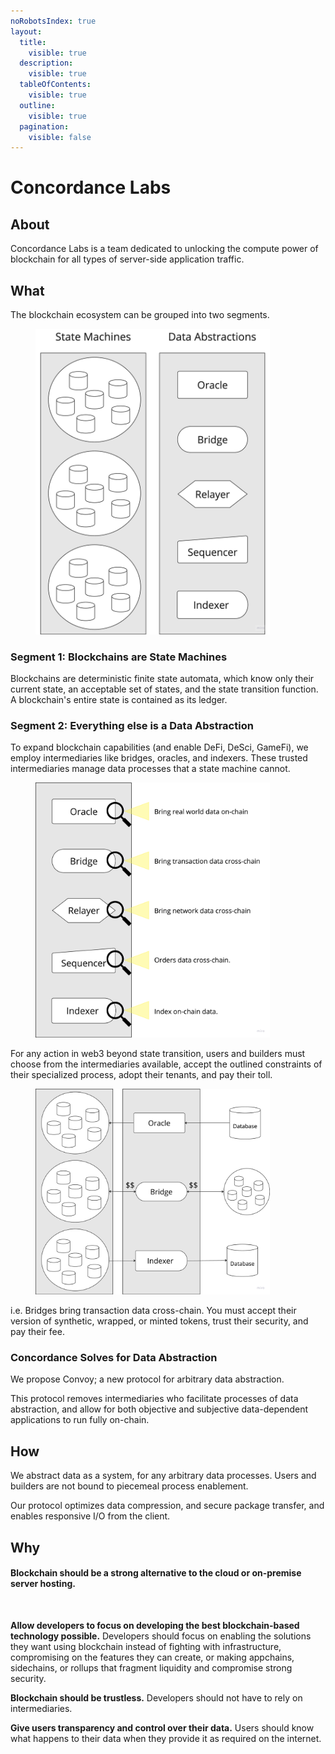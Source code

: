 ```yaml
---
noRobotsIndex: true
layout:
  title:
    visible: true
  description:
    visible: true
  tableOfContents:
    visible: true
  outline:
    visible: true
  pagination:
    visible: false
---
```


# Concordance Labs

## About&#x20;

Concordance Labs is a team dedicated to unlocking the compute power of blockchain for all types of server-side application traffic. &#x20;

## What&#x20;

The blockchain ecosystem can be grouped into two segments.&#x20;

<figure><img src=".gitbook/assets/image (1).png" alt="" width="375"><figcaption></figcaption></figure>

### Segment 1: Blockchains are State Machines&#x20;

Blockchains are deterministic finite state automata, which know only their current state, an acceptable set of states, and the state transition function. A blockchain's entire state is contained as its ledger.

### Segment 2: Everything else is a Data Abstraction&#x20;

To expand blockchain capabilities (and enable DeFi, DeSci, GameFi), we employ intermediaries like bridges, oracles, and indexers. These trusted intermediaries manage data processes that a state machine cannot.&#x20;

<figure><img src=".gitbook/assets/image (3).png" alt="" width="375"><figcaption></figcaption></figure>

For any action in web3 beyond state transition, users and builders must choose from the intermediaries available, accept the outlined constraints of their specialized process, adopt their tenants, and pay their toll.&#x20;

<figure><img src=".gitbook/assets/image (2).png" alt="" width="375"><figcaption></figcaption></figure>

i.e. Bridges bring transaction data cross-chain. You must accept their version of synthetic, wrapped, or minted tokens, trust their security, and pay their fee.&#x20;

### Concordance Solves for Data Abstraction&#x20;

We propose Convoy; a new protocol for arbitrary data abstraction. &#x20;

This protocol removes intermediaries who facilitate processes of data abstraction, and allow for both objective and subjective data-dependent applications to run fully on-chain.&#x20;

## How

We abstract data as a system, for any arbitrary data processes. Users and builders are not bound to piecemeal process enablement.&#x20;

Our protocol optimizes data compression, and secure package transfer, and enables responsive I/O from the client.&#x20;

## Why

#### Blockchain should be a strong alternative to the cloud or on-premise server hosting.&#x20;

<figure><img src=".gitbook/assets/Screenshot 2024-10-16 at 4.12.51 PM.png" alt=""><figcaption></figcaption></figure>



**Allow developers to focus on developing the best blockchain-based technology possible.** Developers should focus on enabling the solutions they want using blockchain instead of fighting with infrastructure, compromising on the features they can create, or making appchains, sidechains, or rollups that fragment liquidity and compromise strong security.

**Blockchain should be trustless.** Developers should not have to rely on intermediaries. &#x20;

**Give users transparency and control over their data.** Users should know what happens to their data when they provide it as required on the internet.

